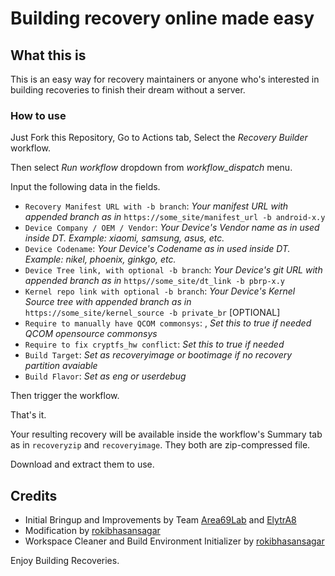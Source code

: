# Building recovery online made easy

## What this is

This is an easy way for recovery maintainers or anyone who's interested in building recoveries to finish their dream without a server.

### How to use

Just Fork this Repository, Go to Actions tab, Select the _Recovery Builder_ workflow.

Then select _Run workflow_ dropdown from _workflow\_dispatch_ menu.

Input the following data in the fields.

- `Recovery Manifest URL with -b branch`: _Your manifest URL with appended branch as in_ `https://some_site/manifest_url -b android-x.y`
- `Device Company / OEM / Vendor`: _Your Device's Vendor name as in used inside DT. Example: xiaomi, samsung, asus, etc._
- `Device Codename`: _Your Device's Codename as in used inside DT. Example: nikel, phoenix, ginkgo, etc._
- `Device Tree link, with optional -b branch`: _Your Device's git URL with appended branch as in_ `https//some_site/dt_link -b pbrp-x.y`
- `Kernel repo link with optional -b branch`: _Your Device's Kernel Source tree with appended branch as in_ `https://some_site/kernel_source -b private_br` [OPTIONAL]
- `Require to manually have QCOM commonsys`: , _Set this to true if needed QCOM opensource commonsys_
- `Require to fix cryptfs_hw conflict`: _Set this to true if needed_
- `Build Target`: _Set as recoveryimage or bootimage if no recovery partition avaiable_
- `Build Flavor`: _Set as eng or userdebug_

Then trigger the workflow.

That's it.

Your resulting recovery will be available inside the workflow's Summary tab as in `recoveryzip` and `recoveryimage`.
They both are zip-compressed file.

Download and extract them to use.

## Credits

- Initial Bringup and Improvements by Team [Area69Lab](https://github.com/Area69Lab) and [ElytrA8](https://github.com/ElytrA8)
- Modification by [rokibhasansagar](https://github.com/rokibhasansagar)
- Workspace Cleaner and Build Environment Initializer by [rokibhasansagar](https://github.com/rokibhasansagar)

Enjoy Building Recoveries.
